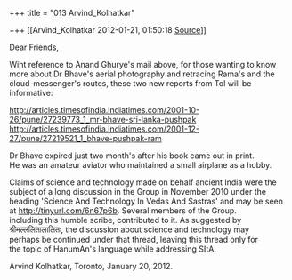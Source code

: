 +++
title = "013 Arvind_Kolhatkar"

+++
[[Arvind_Kolhatkar	2012-01-21, 01:50:18 [Source](https://groups.google.com/g/samskrita/c/KUNziKm9fDQ)]]



Dear Friends,  
  
Wiht reference to Anand Ghurye's mail above, for those wanting to know  
more about Dr Bhave's aerial photography and retracing Rama's and the  
cloud-messenger's routes, these two new reports from ToI will be  
informative:  
  
<http://articles.timesofindia.indiatimes.com/2001-10-26/pune/27239773_1_mr-bhave-sri-lanka-pushpak>  
<http://articles.timesofindia.indiatimes.com/2001-12-27/pune/27219521_1_bhave-pushpak-ram>  
  
Dr Bhave expired just two month's after his book came out in print.  
He was an amateur aviator who maintained a small airplane as a hobby.  
  
Claims of science and technology made on behalf ancient India were the  
subject of a long discussion in the Group in November 2010 under the  
heading 'Science And Technology In Vedas And Sastras' and may be seen  
at <http://tinyurl.com/6n67p6b>. Several members of the Group.  
including this humble scribe, contributed to it. As suggested by  
श्रीमल्ललितालालितः, the discussion about science and technology may  
perhaps be continued under that thread, leaving this thread only for  
the topic of HanumAn's language while addressing SItA.  
  
Arvind Kolhatkar, Toronto, January 20, 2012.  
  

